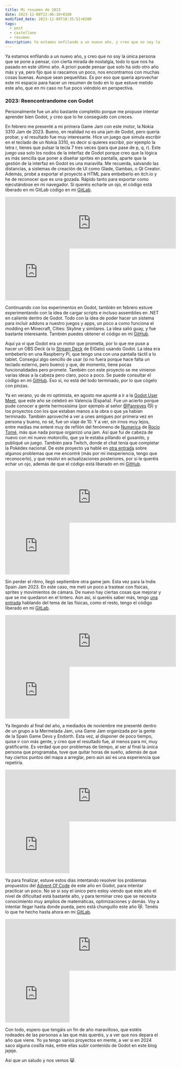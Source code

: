 ```yaml
---
title: Mi resumen de 2023
date: 2023-12-08T22:46:10+0100
modified_date: 2023-12-09T10:35:51+0200
tags:
  - post
  - castellano
  - resumen
description: Ya estamos enfilando a un nuevo año, y creo que no soy la única persona que se pone a pensar, con cierta mirada de nostalgia, todo lo que nos ha pasado en este último año. A priori puede pensar que solo ha sido otro año más y ya, pero fijo que si rascamos un poco, nos encontramos con muchas cosas buenas. Aunque sean pequeñitas. Es por eso que  quería aprovechar este mi espacio para hacer un resumen de todo en lo que estuve metido este año, que en mi caso no fue poco viéndolo en perspectiva.
---
```


Ya estamos enfilando a un nuevo año, y creo que no soy la única persona que se pone a pensar, con cierta mirada de nostalgia, todo lo que nos ha pasado en este último año. A priori puede pensar que solo ha sido otro año más y ya, pero fijo que si rascamos un poco, nos encontramos con muchas cosas buenas. Aunque sean pequeñitas. Es por eso que  quería aprovechar este mi espacio para hacer un resumen de todo en lo que estuve metido este año, que en mi caso no fue poco viéndolo en perspectiva.

### 2023: Reencontrandome con Godot

Personalmente fue un año bastante completito porque me propuse intentar aprender bien Godot, y creo que lo he conseguido con creces.

En febrero me presenté a mi primera Game Jam con este motor, la Nokia 3310 Jam de 2023. Bueno, en realidad no es una jam de Godot, pero quería probar, y el resultado fue muy interesante. Hice un juego que simula escribir en el teclado de un Nokia 3310, es decir si quieres escribir, por ejemplo la letra r, tienes que pulsar la tecla 7 tres veces (para que pase de p, q, r). Este juego usa solo los nodos de la interfaz de Godot porque creo que la lógica es más sencilla que poner a diseñar sprites en pantalla, aparte que la gestión de la interfaz en Godot es una maravilla. Me recuerda, salvando las distancias, a sistemas de creación de UI como Glade, Gambas, o Qt Creator. Además, probé a exportar el proyecto a HTML para embeberlo en itch.io y he de reconocer que es una gozada. Rápido tanto para exportar como ejecutándose en mi navegador. Si queréis echarle un ojo, el código está liberado en mi GitLab código en mi <a href="https://gitlab.com/NEKERAFA/nokia3310-jam-2023" target="_blank" rel="noopener"><i class="fa-brands fa-gitlab"></i> GitLab</a>.

<iframe class="itch-desktop" frameborder="0" src="https://itch.io/embed/1945858?bg_color=c7f0d8&amp;fg_color=43523d&amp;link_color=43523d&amp;border_color=99c2aa" width="552" height="167"><a href="https://nekerafa.itch.io/catch-the-letter">Catch The LETTER by Rafael Alcalde Azpiazu, ArtistSynth</a></iframe>
<iframe class="itch-mobile" frameborder="0" src="https://itch.io/embed/1945858?bg_color=c7f0d8&amp;fg_color=43523d&amp;link_color=43523d&amp;border_color=99c2aa" width="208" height="167"><a href="https://nekerafa.itch.io/catch-the-letter">Catch The LETTER by Rafael Alcalde Azpiazu, ArtistSynth</a></iframe>

Continuando con los experimentos en Godot, también en febrero estuve experimentando con la idea de cargar scripts e incluso assemblies en .NET en caliente dentro de Godot. Todo con la idea de poder hacer un sistema para incluir addons a nuestro juegos y apps, un poco a como funciona el modding en Minecraft, Cities: Skyline y similares. La idea salió guay, y fue bastante interesante. También puedes obtener el código en mi <a href="https://github.com/NEKERAFA/GodotAddonLoader" target="_blank" rel="noopener"><i class="fa-brands fa-github"></i> GitHub</a>.

Aquí ya vi que Godot era un motor que prometía, por lo que me puse a hacer un OBS Deck (a lo <a href="https://www.elgato.com/us/en/s/welcome-to-stream-deck" target="_blank" rel="noopener">Stream Deck</a> de ElGato) usando Godot. La idea era embeberlo en una Raspberry Pi, que tengo una con una pantalla táctil a lo tablet. Conseguí algo sencillo de usar (si no fuera porque hace falta un teclado externo, pero bueno) y que, de momento, tiene pocas funcionalidades pero promete. También con este proyecto se me vinieron varias ideas a la cabeza pero claro, poco a poco. Se puede consultar el código en mi <a href="https://github.com/NEKERAFA/OBS-Godot-Deck" target="_blank" rel="noopener"><i class="fa-brands fa-github"></i> GitHub</a>. Eso si, no está del todo terminado, por lo que cógelo con pinzas.

Ya en verano, yo de mi optimista, en agosto me apunté a ir a la <a href="https://godotengine.org/events/#godotmeetup-2023" target="_blank" rel="noopener">Godot User Meet</a>, que este año se celebró en Valencia (España). Fue un acierto porque pude conocer a gente hermosísima (por ejemplo al señor <a href="https://twitter.com/panreyes" target="_blank" rel="noopener">@Panreyes</a> 😼) y los proyectos con los que estaban manos a la obra o que ya habían terminado. También aproveché a ver a unes amigues por primera vez en persona y bueno, no sé, fue un viaje de 10. Y a ver, sin irnos muy lejos, entre medias me enteré muy de refilón del fenómeno de <a href="https://rothiotome.itch.io/numerica" target="_blank" rel="noopener"><i class="fa-brands fa-itch-io"></i> Numerica</a> de <a href="https://twitter.com/RothioTome" target="_blank" rel="noopener">Rocío Tomé</a>, más que nada porque organizó una jam. Así que fui de cabeza de nuevo con mi nuevo motorcillo, que ya le estaba pillando el gusanito, y publiqué un juego. También para Twitch, donde el chat tenía que completar la Pokédex nacional. De este proyecto ya hablé en [otra entrada](./2023-09-17_la-importancia-de-la-tecnologia.md) sobre algunos problemas que me encontré (más por mi inexperiencia, tengo que reconocerlo), y que resolví en actualizaciones posteriores, por si le queréis echar un ojo, además de que el código está liberado en mi <a href="https://github.com/NEKERAFA/pokedexica-twitch" target="_blank" rel="noopener"><i class="fa-brands fa-github"></i> GitHub</a>.

<iframe class="itch-desktop" frameborder="0" src="https://itch.io/embed/2219644" width="552" height="167"><a href="https://nekerafa.itch.io/pokedexica-twitch">Pokédexica by Rafael Alcalde Azpiazu</a></iframe>
<iframe class="itch-mobile" frameborder="0" src="https://itch.io/embed/2219644?bg_color=ff3050&amp;link_color=ff3050" width="208" height="167"><a href="https://nekerafa.itch.io/pokedexica-twitch">Pokédexica by Rafael Alcalde Azpiazu</a></iframe>

Sin perder el ritmo, llegó septiembre otra game jam. Esta vez para la Indie Spain Jam 2023. En este caso, me metí un poco a trastear con físicas, sprites y movimientos de cámara. De nuevo hay ciertas cosas que mejorar y que se me quedaron en el tintero. Aún así, si queréis saber más, tengo [una entrada](./2023-10-14_indie-spain-jam-2023.md) hablando del tema de las físicas, como el resto, tengo el código liberado en mi <a href="https://gitlab.com/NEKERAFA/indie-spain-jam-23" target="_blank" rel="noopener"><i class="fa-brands fa-gitlab"></i> GitLab</a>.

<iframe class="itch-desktop" frameborder="0" src="https://itch.io/embed/2280591" width="552" height="167"><a href="https://nekerafa.itch.io/luna-lunatica">Luna Lunática by Rafael Alcalde Azpiazu</a></iframe>
<iframe class="itch-mobile" frameborder="0" src="https://itch.io/embed/2280591" width="208" height="167"><a href="https://nekerafa.itch.io/luna-lunatica">Luna Lunática by Rafael Alcalde Azpiazu</a></iframe>

Ya llegando al final del año, a mediados de noviembre me presenté dentro de un grupo a la Mermelada Jam, una Game Jam organizada por la gente de la Spain Game Devs y Endorth. Esta vez, al disponer de poco tiempo, quise ir con más gente, y creo que el resultado fue, al menos para mí, muy gratificante. Es verdad que por problemas de tiempo, al ser al final la única persona que programaba, tuve que quitar horas de sueño, además de que hay ciertos puntos del mapa a arreglar, pero aún así es una experiencia que repetiría.

<iframe class="itch-desktop" frameborder="0" src="https://itch.io/embed/2374399?bg_color=fff&amp;fg_color=111&amp;link_color=d463ec&amp;border_color=bebebe" width="552" height="167"><a href="https://gerix-95.itch.io/find-your-self">Find yourself by Gerix_95, REIMYMONFER, Rafael Alcalde Azpiazu, ArtistSynth</a></iframe>
<iframe class="itch-mobile" frameborder="0" src="https://itch.io/embed/2374399?bg_color=fff&amp;fg_color=111&amp;link_color=d463ec&amp;border_color=bebebe" width="208" height="167"><a href="https://gerix-95.itch.io/find-your-self">Find yourself by Gerix_95, REIMYMONFER, Rafael Alcalde Azpiazu, ArtistSynth</a></iframe>

Ya para finalizar, estuve estos días intentando resolver los problemas propuestos del <a href="https://adventofcode.com/" target="_blank" rel="noopener">Advent Of Code</a> de este año en Godot, para intentar practicar un poco. No se si soy el único pero estoy viendo que este año el nivel de dificultad está bastante alto, y para terminar creo que se necesita conocimiento muy amplios de matemáticas, optimizaciones y demás. Voy a intentar llegar hasta donde pueda, pero está chunguillo este año 😿. Tenéis lo que he hecho hasta ahora en mi <a href="https://gitlab.com/NEKERAFA/advent-of-code-2023" target="_blank" rel="noopener"><i class="fa-brands fa-gitlab"></i> GitLab</a>.

<iframe class="itch-desktop" frameborder="0" src="https://itch.io/embed/2404485" width="552" height="167"><a href="https://nekerafa.itch.io/advent-of-code-2023">Advent of Code 2023 by Rafael Alcalde Azpiazu</a></iframe>
<iframe class="itch-mobile" frameborder="0" src="https://itch.io/embed/2404485" width="208" height="167"><a href="https://nekerafa.itch.io/advent-of-code-2023">Advent of Code 2023 by Rafael Alcalde Azpiazu</a></iframe>

Con todo, espero que tengáis un fin de año maravilloso, que estéis rodeades de las personas a las que más queréis, y a ver que nos depara el año que viene. Yo ya tengo varios proyectos en mente, a ver si en 2024 saco alguna cosilla más, entre ellas subir contenido de Godot en este blog jejeje.

Así que un saludo y nos vemos 😸.

